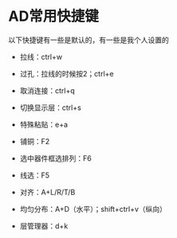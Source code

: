 # AD常用快捷键



以下快捷键有一些是默认的，有一些是我个人设置的

- 拉线：ctrl+w
- 过孔：拉线的时候按2；ctrl+e
- 取消连接：ctrl+q
- 切换显示层：ctrl+s
- 特殊粘贴：e+a
- 铺铜：F2
- 选中器件框选排列：F6
- 线选：F5
- 对齐：A+L/R/T/B
- 均匀分布：A+D（水平）；shift+ctrl+v（纵向）

- 层管理器：d+k

